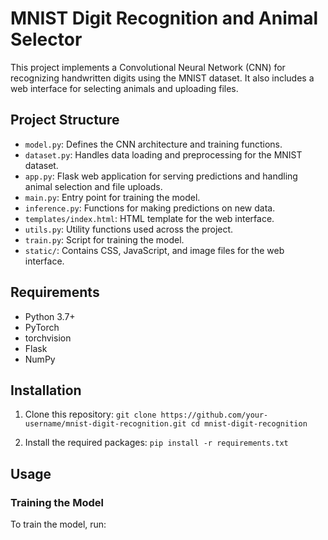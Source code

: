 # MNIST Digit Recognition and Animal Selector

This project implements a Convolutional Neural Network (CNN) for recognizing handwritten digits using the MNIST dataset. It also includes a web interface for selecting animals and uploading files.

## Project Structure

- `model.py`: Defines the CNN architecture and training functions.
- `dataset.py`: Handles data loading and preprocessing for the MNIST dataset.
- `app.py`: Flask web application for serving predictions and handling animal selection and file uploads.
- `main.py`: Entry point for training the model.
- `inference.py`: Functions for making predictions on new data.
- `templates/index.html`: HTML template for the web interface.
- `utils.py`: Utility functions used across the project.
- `train.py`: Script for training the model.
- `static/`: Contains CSS, JavaScript, and image files for the web interface.

## Requirements

- Python 3.7+
- PyTorch
- torchvision
- Flask
- NumPy

## Installation

1. Clone this repository:   ```
   git clone https://github.com/your-username/mnist-digit-recognition.git
   cd mnist-digit-recognition   ```

2. Install the required packages:   ```
   pip install -r requirements.txt   ```

## Usage

### Training the Model

To train the model, run:
